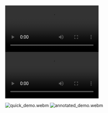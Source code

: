![something](quick_demo.webm)
![foobar](annotated_demo.webm)

![quick_demo.webm](https://github.com/calculating/card-sorter-code/assets/33814948/459dd916-b2ac-460e-9b2e-a15c0e8e8628)
![annotated_demo.webm](https://github.com/calculating/card-sorter-code/assets/33814948/02736c54-25a6-4ba4-a107-fea839554191)
